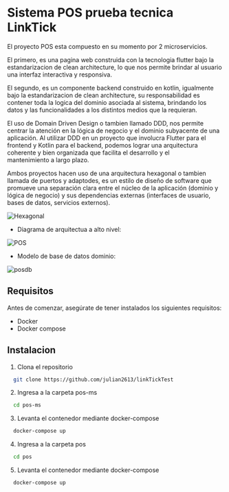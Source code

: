 # Sistema POS prueba tecnica LinkTick
El proyecto POS esta compuesto en su momento por 2 microservicios.
  
El primero, es una pagina web construida con la tecnologia flutter bajo la estandarizacion de clean architecture, lo que nos permite brindar al usuario una interfaz interactiva y responsiva.  
  
El segundo, es un componente backend construido en kotlin, igualmente bajo la estandarizacion de clean architecture, su responsabilidad es contener toda la logica del dominio asociada al sistema,
brindando los datos y las funcionalidades a los distintos medios que la requieran.
  
El uso de Domain Driven Design o tambien llamado DDD, nos permite centrar la atención en la lógica de negocio y el dominio subyacente de una aplicación. Al utilizar DDD en un proyecto que involucra Flutter para el frontend y Kotlin para el backend,
podemos lograr una arquitectura coherente y bien organizada que facilita el desarrollo y el mantenimiento a largo plazo.
  
Ambos proyectos hacen uso de una arquitectura hexagonal o tambien llamada de puertos y adaptodes, es un estilo de diseño de software que promueve una separación clara entre el núcleo de la aplicación (dominio y lógica de negocio)
y sus dependencias externas (interfaces de usuario, bases de datos, servicios externos).
  
![Hexagonal](https://github.com/user-attachments/assets/ab3eca4b-ca2e-4075-a497-2730bd953354)

- Diagrama de arquitectua a alto nivel:
  
![POS](https://github.com/user-attachments/assets/7a229c8c-2d42-4cd2-81fd-3b4ecbbb7560)

- Modelo de base de datos dominio:
  
![posdb](https://github.com/user-attachments/assets/50c9cc87-b210-46ed-8017-6ab25e786e2a)

  
## Requisitos
Antes de comenzar, asegúrate de tener instalados los siguientes requisitos:
- Docker
- Docker compose

## Instalacion
1. Clona el repositorio
 ```bash 
   git clone https://github.com/julian2613/linkTickTest
 ```
2. Ingresa a la carpeta pos-ms
 ```bash 
   cd pos-ms
 ```
3. Levanta el contenedor mediante docker-compose
 ```bash 
   docker-compose up
 ```
4. Ingresa a la carpeta pos
 ```bash 
   cd pos
 ```
5. Levanta el contenedor mediante docker-compose

 ```bash 
   docker-compose up
 ```
